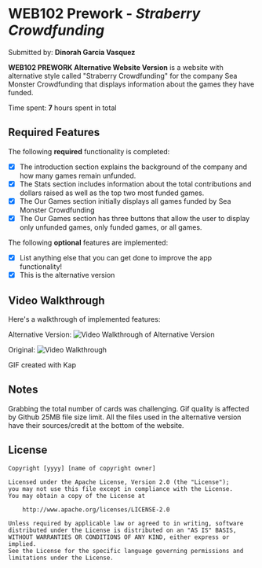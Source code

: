 # WEB102 Prework - *Straberry Crowdfunding*

Submitted by: **Dinorah Garcia Vasquez**

**WEB102 PREWORK Alternative Website Version** is a website with alternative style called "Straberry Crowdfunding" for the company Sea Monster Crowdfunding that displays information about the games they have funded.

Time spent: **7** hours spent in total

## Required Features

The following **required** functionality is completed:

* [x] The introduction section explains the background of the company and how many games remain unfunded.
* [x] The Stats section includes information about the total contributions and dollars raised as well as the top two most funded games.
* [x] The Our Games section initially displays all games funded by Sea Monster Crowdfunding
* [x] The Our Games section has three buttons that allow the user to display only unfunded games, only funded games, or all games.

The following **optional** features are implemented:

* [x] List anything else that you can get done to improve the app functionality!
* [x] This is the alternative version

## Video Walkthrough

Here's a walkthrough of implemented features:

Alternative Version:
<img src='Alternative_Version.gif' title='Video Walkthrough of New Version' width='' alt='Video Walkthrough of Alternative Version' />

Original:
<img src='walkthrough.gif' title='Video Walkthrough of Original Version for Comparison' width='' alt='Video Walkthrough' />

GIF created with Kap

## Notes

Grabbing the total number of cards was challenging.
Gif quality is affected by Github 25MB file size limit.
All the files used in the alternative version have their sources/credit at the bottom of the website.
## License

    Copyright [yyyy] [name of copyright owner]

    Licensed under the Apache License, Version 2.0 (the "License");
    you may not use this file except in compliance with the License.
    You may obtain a copy of the License at

        http://www.apache.org/licenses/LICENSE-2.0

    Unless required by applicable law or agreed to in writing, software
    distributed under the License is distributed on an "AS IS" BASIS,
    WITHOUT WARRANTIES OR CONDITIONS OF ANY KIND, either express or implied.
    See the License for the specific language governing permissions and
    limitations under the License.
